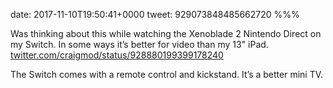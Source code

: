 date: 2017-11-10T19:50:41+0000
tweet: 929073848485662720
%%%

Was thinking about this while watching the Xenoblade 2 Nintendo Direct on my Switch. In some ways it’s better for video than my 13" iPad. [twitter.com/craigmod/status/928880199399178240](https://twitter.com/craigmod/status/928880199399178240)

The Switch comes with a remote control and kickstand. It’s a better mini TV.
